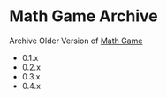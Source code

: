 # Math Game Archive
Archive Older Version of [Math Game](https://sites.google.com/view/tete-page/project/math-game)

- 0.1.x
- 0.2.x
- 0.3.x
- 0.4.x
